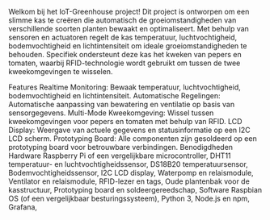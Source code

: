 Welkom bij het IoT-Greenhouse project! Dit project is ontworpen om een slimme kas te creëren die automatisch de groeiomstandigheden van verschillende soorten planten bewaakt en optimaliseert. Met behulp van sensoren en actuatoren regelt de kas temperatuur, luchtvochtigheid, bodemvochtigheid en lichtintensiteit om ideale groeiomstandigheden te behouden. Specifiek ondersteunt deze kas het kweken van pepers en tomaten, waarbij RFID-technologie wordt gebruikt om tussen de twee kweekomgevingen te wisselen.

Features
Realtime Monitoring: Bewaak temperatuur, luchtvochtigheid, bodemvochtigheid en lichtintensiteit.
Automatische Regelingen: Automatische aanpassing van bewatering en ventilatie op basis van sensorgegevens.
Multi-Mode Kweekomgeving: Wissel tussen kweekomgevingen voor pepers en tomaten met behulp van RFID.
LCD Display: Weergave van actuele gegevens en statusinformatie op een I2C LCD scherm.
Prototyping Board: Alle componenten zijn gesoldeerd op een prototyping board voor betrouwbare verbindingen.
Benodigdheden
Hardware
Raspberry Pi of een vergelijkbare microcontroller,
DHT11 temperatuur- en luchtvochtigheidssensor,
DS18B20 temperatuursensor,
Bodemvochtigheidssensor,
I2C LCD display,
Waterpomp en relaismodule,
Ventilator en relaismodule,
RFID-lezer en tags,
Oude plantenbak voor de kasstructuur,
Prototyping board en soldeergereedschap,
Software
Raspbian OS (of een vergelijkbaar besturingssysteem),
Python 3,
Node.js en npm,
Grafana,

